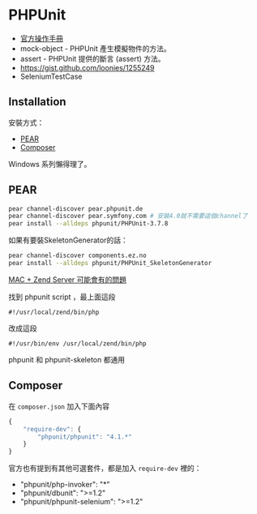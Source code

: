 PHPUnit
=======

* [官方操作手冊](http://phpunit.de/manual/current/en/index.html)
* mock-object - PHPUnit 產生模擬物件的方法。
* assert - PHPUnit 提供的斷言 (assert) 方法。
* https://gist.github.com/loonies/1255249
* SeleniumTestCase

Installation
------------

安裝方式：

* [PEAR](http://phpunit.de/manual/current/en/installation.html#installation.phar)
* [Composer](http://phpunit.de/manual/current/en/installation.html#installation.composer)

Windows 系列懶得理了。

PEAR
----

```bash
pear channel-discover pear.phpunit.de
pear channel-discover pear.symfony.com # 安裝4.0就不需要這個channel了
pear install --alldeps phpunit/PHPUnit-3.7.8
```

如果有要裝SkeletonGenerator的話：

```bash
pear channel-discover components.ez.no
pear install --alldeps phpunit/PHPUnit_SkeletonGenerator
```
  
[MAC + Zend Server 可能會有的問題](http://forums.zend.com/viewtopic.php?f=8&t=111083)

找到 phpunit script ，最上面這段

```
#!/usr/local/zend/bin/php
```

改成這段

```
#!/usr/bin/env /usr/local/zend/bin/php
```

phpunit 和 phpunit-skeleton 都通用

Composer
--------

在 `composer.json` 加入下面內容

```javascript
{
    "require-dev": {
        "phpunit/phpunit": "4.1.*"
    }
}
```

官方也有提到有其他可選套件，都是加入 `require-dev` 裡的：

* "phpunit/php-invoker": "*"
* "phpunit/dbunit": ">=1.2"
* "phpunit/phpunit-selenium": ">=1.2"
